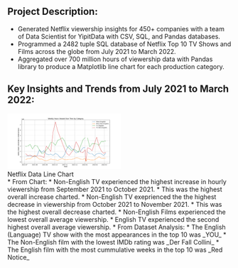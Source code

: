 ## Project Description: 
* Generated Netflix viewership insights for 450+ companies with a team of Data Scientist for YipitData with CSV, SQL, and Pandas databases.
* Programmed a 2482 tuple SQL database of Netflix Top 10 TV Shows and Films across the globe from July 2021 to March 2022.
* Aggregated over 700 million hours of viewership data with Pandas library to produce a Matplotlib line chart for each production category.
## Key Insights and Trends from July 2021 to March 2022: 
<img src = "Netflix Line Chart.png" alt = "Netflix Chart" title = "Netflix Line Chart" width = "256"/>
</br>Netflix Data Line Chart </br>
* From Chart: 
  * Non-English TV experienced the highest increase in hourly viewership from September 2021 to October 2021.
    * This was the highest overall increase charted.
  * Non-English TV exeprienced the the highest decrease in viewership from October 2021 to November 2021.
    * This was the highest overall decrease charted.
  * Non-English Films experienced the lowest overall average viewership.
  * English TV experienced the second highest overall average viewership.
* From Dataset Analysis: 
  * The English (Language) TV show with the most appearances in the top 10 was _YOU_
  * The Non-English film with the lowest IMDb rating was _Der Fall Collini_
  * The English film with the most cummulative weeks in the top 10 was _Red Notice_
  
